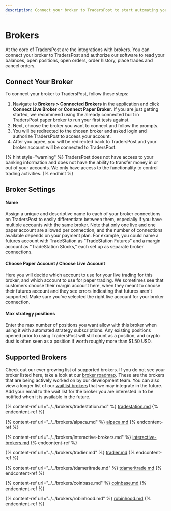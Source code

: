 ```yaml
---
description: Connect your broker to TradersPost to start automating your trading!
---
```


# Brokers

At the core of TradersPost are the integrations with brokers. You can connect your broker to TradersPost and authorize our software to read your balances, open positions, open orders, order history, place trades and cancel orders.

## Connect Your Broker

To connect your broker to TradersPost, follow these steps:

1. Navigate to **Brokers > Connected Brokers** in the application and click **Connect Live Broker** or **Connect Paper Broker**. If you are just getting started, we recommend using the already connected built in TradersPost paper broker to run your first tests against.
2. Next, choose the broker you want to connect and follow the prompts.
3. You will be redirected to the chosen broker and asked login and authorize TradersPost to access your account.
4. After you agree, you will be redirected back to TradersPost and your broker account will be connected to TradersPost.

{% hint style="warning" %}
TradersPost does not have access to your banking information and does not have the ability to transfer money in or out of your accounts. We only have access to the functionality to control trading activities.
{% endhint %}

## Broker Settings

#### **Name**

Assign a unique and descriptive name to each of your broker connections on TradersPost to easily differentiate between them, especially if you have multiple accounts with the same broker. Note that only one live and one paper account are allowed per connection, and the number of connections available depends on your payment plan. For example, you could name a futures account with TradeStation as "TradeStation Futures" and a margin account as "TradeStation Stocks," each set up as separate broker connections.

#### **Choose Paper Account / Choose Live Account**

Here you will decide which account to use for your live trading for this broker, and which account to use for paper trading. We sometimes see that customers choose their margin account here, when they meant to choose their futures account and they see errors indicating that futures aren't supported. Make sure you've selected the right live account for your broker connection.

#### **Max strategy positions**

Enter the max number of positions you want allow with this broker when using it with automated strategy subscriptions. Any existing positions opened prior to using TradersPost will still count as a position, and crypto dust is often seen as a position if worth roughly more than $1.50 USD.

## Supported Brokers

Check out our ever growing list of supported brokers. If you do not see your broker listed here, take a look at our [broker roadmap](../../brokers/broker-roadmap/). These are the brokers that are being actively worked on by our development team. You can also view a longer list of our [waitlist brokers](https://traderspost.io/brokers) that we may integrate in the future. Add your email to the wait list for the broker you are interested in to be notified when it is available in the future.

{% content-ref url="../../brokers/tradestation.md" %}
[tradestation.md](../../brokers/tradestation.md)
{% endcontent-ref %}

{% content-ref url="../../brokers/alpaca.md" %}
[alpaca.md](../../brokers/alpaca.md)
{% endcontent-ref %}

{% content-ref url="../../brokers/interactive-brokers.md" %}
[interactive-brokers.md](../../brokers/interactive-brokers.md)
{% endcontent-ref %}

{% content-ref url="../../brokers/tradier.md" %}
[tradier.md](../../brokers/tradier.md)
{% endcontent-ref %}

{% content-ref url="../../brokers/tdameritrade.md" %}
[tdameritrade.md](../../brokers/tdameritrade.md)
{% endcontent-ref %}

{% content-ref url="../../brokers/coinbase.md" %}
[coinbase.md](../../brokers/coinbase.md)
{% endcontent-ref %}

{% content-ref url="../../brokers/robinhood.md" %}
[robinhood.md](../../brokers/robinhood.md)
{% endcontent-ref %}
